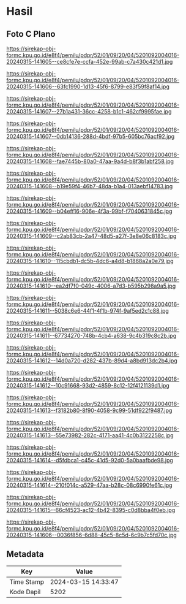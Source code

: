 # Hasil

## Foto C Plano

https://sirekap-obj-formc.kpu.go.id/e8f4/pemilu/pdpr/52/01/09/20/04/5201092004016-20240315-141605--ce8cfe7e-ccfa-452e-99ab-c7a430c421d1.jpg

https://sirekap-obj-formc.kpu.go.id/e8f4/pemilu/pdpr/52/01/09/20/04/5201092004016-20240315-141606--63fc1990-1d13-45f6-8799-e83f59f8af14.jpg

https://sirekap-obj-formc.kpu.go.id/e8f4/pemilu/pdpr/52/01/09/20/04/5201092004016-20240315-141607--27b1a431-36cc-4258-b1c1-462cf9995fae.jpg

https://sirekap-obj-formc.kpu.go.id/e8f4/pemilu/pdpr/52/01/09/20/04/5201092004016-20240315-141607--0db14136-288d-4bdf-97b5-605bc76acf92.jpg

https://sirekap-obj-formc.kpu.go.id/e8f4/pemilu/pdpr/52/01/09/20/04/5201092004016-20240315-141608--fae7445b-80a0-47aa-9a4d-b8f3b1abf258.jpg

https://sirekap-obj-formc.kpu.go.id/e8f4/pemilu/pdpr/52/01/09/20/04/5201092004016-20240315-141608--b19e59f4-46b7-48da-b1a4-013aebf14783.jpg

https://sirekap-obj-formc.kpu.go.id/e8f4/pemilu/pdpr/52/01/09/20/04/5201092004016-20240315-141609--b04eff16-906e-4f3a-99bf-f7040631845c.jpg

https://sirekap-obj-formc.kpu.go.id/e8f4/pemilu/pdpr/52/01/09/20/04/5201092004016-20240315-141609--c2ab83cb-2a47-48d5-a27f-3e8e06c8183c.jpg

https://sirekap-obj-formc.kpu.go.id/e8f4/pemilu/pdpr/52/01/09/20/04/5201092004016-20240315-141610--115cbdb1-dc5b-4dc6-a4d8-b1868a2a0e79.jpg

https://sirekap-obj-formc.kpu.go.id/e8f4/pemilu/pdpr/52/01/09/20/04/5201092004016-20240315-141610--ea2df7f0-049c-4006-a7d3-b595b298a9a5.jpg

https://sirekap-obj-formc.kpu.go.id/e8f4/pemilu/pdpr/52/01/09/20/04/5201092004016-20240315-141611--5038c6e6-44f1-4f1b-974f-9af5ed2c1c88.jpg

https://sirekap-obj-formc.kpu.go.id/e8f4/pemilu/pdpr/52/01/09/20/04/5201092004016-20240315-141611--67734270-748b-4cb4-a638-9c4b319c8c2b.jpg

https://sirekap-obj-formc.kpu.go.id/e8f4/pemilu/pdpr/52/01/09/20/04/5201092004016-20240315-141612--14d0a720-d282-437b-89d4-a8bd913dc2b4.jpg

https://sirekap-obj-formc.kpu.go.id/e8f4/pemilu/pdpr/52/01/09/20/04/5201092004016-20240315-141612--10c91668-93d2-4859-8c12-12f4121139d1.jpg

https://sirekap-obj-formc.kpu.go.id/e8f4/pemilu/pdpr/52/01/09/20/04/5201092004016-20240315-141613--f3182b80-8f90-4058-9c99-51df922f9487.jpg

https://sirekap-obj-formc.kpu.go.id/e8f4/pemilu/pdpr/52/01/09/20/04/5201092004016-20240315-141613--55e73982-282c-4171-aa41-4c0b3122258c.jpg

https://sirekap-obj-formc.kpu.go.id/e8f4/pemilu/pdpr/52/01/09/20/04/5201092004016-20240315-141614--d5fdbca1-c45c-41d5-92d0-5a0baafbde98.jpg

https://sirekap-obj-formc.kpu.go.id/e8f4/pemilu/pdpr/52/01/09/20/04/5201092004016-20240315-141614--210f014c-a529-47aa-b28c-08c6990fe61c.jpg

https://sirekap-obj-formc.kpu.go.id/e8f4/pemilu/pdpr/52/01/09/20/04/5201092004016-20240315-141615--66cf4523-ac12-4b42-8395-c0d8bba4f0eb.jpg

https://sirekap-obj-formc.kpu.go.id/e8f4/pemilu/pdpr/52/01/09/20/04/5201092004016-20240315-141606--0036f856-6d88-45c5-8c5d-6c9b7c5fd70c.jpg


## Metadata

| Key        | Value               |
| ---------- | ------------------- |
| Time Stamp | 2024-03-15 14:33:47 |
| Kode Dapil | 5202                |



